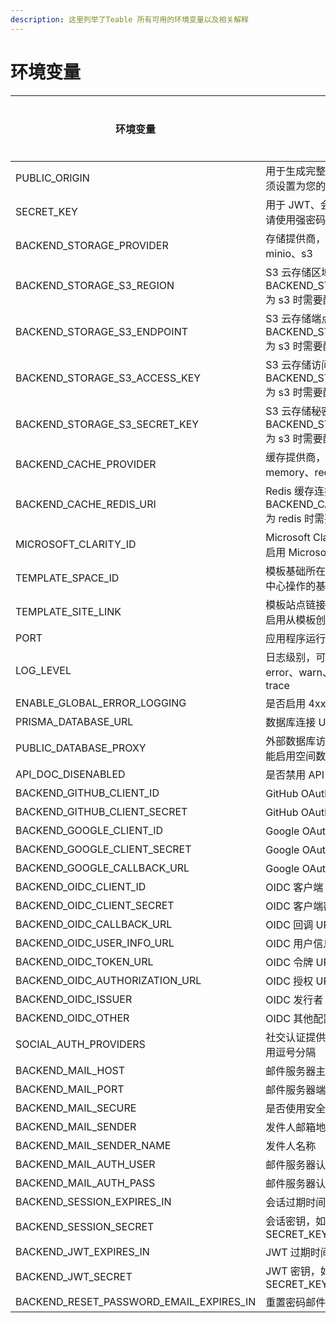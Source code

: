 ```yaml
---
description: 这里列举了Teable 所有可用的环境变量以及相关解释
---
```


# 环境变量



| 环境变量                                         | 描述                                                      | 默认值              | 是否必需 | 示例                                               |
| -------------------------------------------- | ------------------------------------------------------- | ---------------- | ---- | ------------------------------------------------ |
| PUBLIC\_ORIGIN                               | 用于生成完整 URL 的公共源，必须设置为您的应用程序访问地址                         | -                | 是    | https://app.teable.io                            |
| SECRET\_KEY                                  | 用于 JWT、会话和共享的密钥，请使用强密码                                  | defaultSecretKey | 是    | yourStrongSecretKey                              |
| BACKEND\_STORAGE\_PROVIDER                   | 存储提供商，可选值：local、minio、s3                                | local            | -    | s3                                               |
| BACKEND\_STORAGE\_S3\_REGION                 | S3 云存储区域，当 BACKEND\_STORAGE\_PROVIDER 为 s3 时需要配置        | -                | -    | us-east-2                                        |
| BACKEND\_STORAGE\_S3\_ENDPOINT               | S3 云存储端点，当 BACKEND\_STORAGE\_PROVIDER 为 s3 时需要配置        | -                | -    | https://s3.us-east-2.amazonaws.com               |
| BACKEND\_STORAGE\_S3\_ACCESS\_KEY            | S3 云存储访问密钥，当 BACKEND\_STORAGE\_PROVIDER 为 s3 时需要配置      | -                | -    | your\_access\_key                                |
| BACKEND\_STORAGE\_S3\_SECRET\_KEY            | S3 云存储秘密密钥，当 BACKEND\_STORAGE\_PROVIDER 为 s3 时需要配置      | -                | -    | your\_secret\_key                                |
| BACKEND\_CACHE\_PROVIDER                     | 缓存提供商，可选值：sqlite、memory、redis                           | sqlite           | -    | redis                                            |
| BACKEND\_CACHE\_REDIS\_URI                   | Redis 缓存连接 URI，当 BACKEND\_CACHE\_PROVIDER 为 redis 时需要配置 | -                | -    | redis://default:teable@127.0.0.1:6379/0          |
| MICROSOFT\_CLARITY\_ID                       | Microsoft Clarity 指标 ID，用于启用 Microsoft Clarity 分析       | -                | -    | your-metrics-id                                  |
| TEMPLATE\_SPACE\_ID                          | 模板基础所在的空间 ID，用于模板中心操作的基本信息                              | -                | -    | your-template-space-id                           |
| TEMPLATE\_SITE\_LINK                         | 模板站点链接，需要设置此值才能启用从模板创建的功能                               | -                | -    | https://template.teable.io                       |
| PORT                                         | 应用程序运行的端口                                               | 3000             | -    | 3000                                             |
| LOG\_LEVEL                                   | 日志级别，可选值：fatal、error、warn、info、debug、trace              | info             | -    | debug                                            |
| ENABLE\_GLOBAL\_ERROR\_LOGGING               | 是否启用 4xx 错误日志记录                                         | false            | -    | true                                             |
| PRISMA\_DATABASE\_URL                        | 数据库连接 URL，必须配置                                          | -                | 是    | postgresql://teable:teable@127.0.0.1:5432/teable |
| PUBLIC\_DATABASE\_PROXY                      | 外部数据库访问代理，配置此项才能启用空间数据库外部访问功能                           | -                | -    | 127.0.0.1:5432                                   |
| API\_DOC\_DISENABLED                         | 是否禁用 API 文档                                             | false            | -    | true                                             |
| BACKEND\_GITHUB\_CLIENT\_ID                  | GitHub OAuth 客户端 ID                                     | -                | -    | github\_client\_id                               |
| BACKEND\_GITHUB\_CLIENT\_SECRET              | GitHub OAuth 客户端密钥                                      | -                | -    | github\_client\_secret                           |
| BACKEND\_GOOGLE\_CLIENT\_ID                  | Google OAuth 客户端 ID                                     | -                | -    | google\_client\_id                               |
| BACKEND\_GOOGLE\_CLIENT\_SECRET              | Google OAuth 客户端密钥                                      | -                | -    | google\_client\_secret                           |
| BACKEND\_GOOGLE\_CALLBACK\_URL               | Google OAuth 回调 URL                                     | -                | -    | https://app.teable.io/api/auth/google/callback   |
| BACKEND\_OIDC\_CLIENT\_ID                    | OIDC 客户端 ID                                             | -                | -    | google\_client\_id                               |
| BACKEND\_OIDC\_CLIENT\_SECRET                | OIDC 客户端密钥                                              | -                | -    | google\_client\_secret                           |
| BACKEND\_OIDC\_CALLBACK\_URL                 | OIDC 回调 URL                                             | -                | -    | https://app.teable.io/api/auth/oidc/callback     |
| BACKEND\_OIDC\_USER\_INFO\_URL               | OIDC 用户信息 URL                                           | -                | -    | https://openidconnect.googleapis.com/v1/userinfo |
| BACKEND\_OIDC\_TOKEN\_URL                    | OIDC 令牌 URL                                             | -                | -    | https://oauth2.googleapis.com/token              |
| BACKEND\_OIDC\_AUTHORIZATION\_URL            | OIDC 授权 URL                                             | -                | -    | https://accounts.google.com/o/oauth2/auth        |
| BACKEND\_OIDC\_ISSUER                        | OIDC 发行者 URL                                            | -                | -    | https://accounts.google.com                      |
| BACKEND\_OIDC\_OTHER                         | OIDC 其他配置，JSON 格式                                       | -                | -    | {"scope": \["email", "profile"]}                 |
| SOCIAL\_AUTH\_PROVIDERS                      | 社交认证提供商列表，多个提供商用逗号分隔                                    | -                | -    | github,google,oidc                               |
| BACKEND\_MAIL\_HOST                          | 邮件服务器主机                                                 | -                | -    | smtp.gmail.com                                   |
| BACKEND\_MAIL\_PORT                          | 邮件服务器端口                                                 | -                | -    | 465                                              |
| BACKEND\_MAIL\_SECURE                        | 是否使用安全连接                                                | -                | -    | true                                             |
| BACKEND\_MAIL\_SENDER                        | 发件人邮箱地址                                                 | -                | -    | noreply@company.com                              |
| BACKEND\_MAIL\_SENDER\_NAME                  | 发件人名称                                                   | -                | -    | noreply                                          |
| BACKEND\_MAIL\_AUTH\_USER                    | 邮件服务器认证用户名                                              | -                | -    | username                                         |
| BACKEND\_MAIL\_AUTH\_PASS                    | 邮件服务器认证密码                                               | -                | -    | usertoken                                        |
| BACKEND\_SESSION\_EXPIRES\_IN                | 会话过期时间                                                  | 7d               | -    | 7d                                               |
| BACKEND\_SESSION\_SECRET                     | 会话密钥，如果不设置则使用 SECRET\_KEY                               | SECRET\_KEY      | -    | your\_session\_secret                            |
| BACKEND\_JWT\_EXPIRES\_IN                    | JWT 过期时间                                                | 20d              | -    | 20d                                              |
| BACKEND\_JWT\_SECRET                         | JWT 密钥，如果不设置则使用 SECRET\_KEY                             | SECRET\_KEY      | -    | your\_jwt\_secret                                |
| BACKEND\_RESET\_PASSWORD\_EMAIL\_EXPIRES\_IN | 重置密码邮件过期时间                                              | 30m              | -    | 30m                                              |

